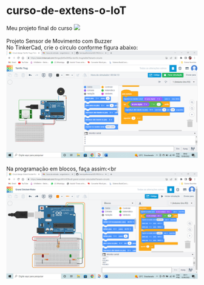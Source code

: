 # curso-de-extens-o-IoT

Meu  projeto final do curso
<img src="projeto final.jpg"><br>
<br>
 Projeto Sensor de Movimento com Buzzer<br>
No TinkerCad, crie o circulo conforme figura abaixo:<br>
<img src="projeto 3.png"><br>
<br>
Na programação em blocos, faça assim:<br
<img src="projeto 2.png"><br>
<br>
